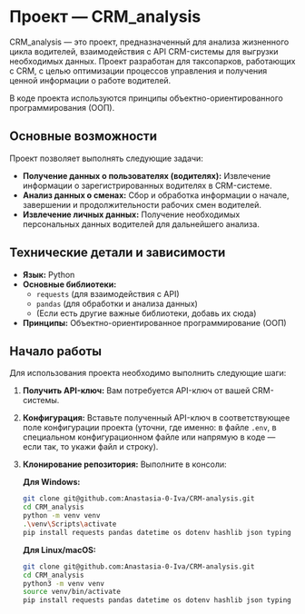 # Проект — CRM_analysis

CRM_analysis — это проект, предназначенный для анализа жизненного цикла водителей, взаимодействия с API CRM-системы для выгрузки необходимых данных. Проект разработан для таксопарков, работающих с CRM, с целью оптимизации процессов управления и получения ценной информации о работе водителей.

В коде проекта используются принципы объектно-ориентированного программирования (ООП).

## Основные возможности

Проект позволяет выполнять следующие задачи:

-   **Получение данных о пользователях (водителях):** Извлечение информации о зарегистрированных водителях в CRM-системе.
-   **Анализ данных о сменах:** Сбор и обработка информации о начале, завершении и продолжительности рабочих смен водителей.
-   **Извлечение личных данных:** Получение необходимых персональных данных водителей для дальнейшего анализа.

## Технические детали и зависимости

*   **Язык:** Python
*   **Основные библиотеки:**
    *   `requests` (для взаимодействия с API)
    *   `pandas` (для обработки и анализа данных)
    *   (Если есть другие важные библиотеки, добавь их сюда)
*   **Принципы:** Объектно-ориентированное программирование (ООП)

## Начало работы

Для использования проекта необходимо выполнить следующие шаги:

1.  **Получить API-ключ:** Вам потребуется API-ключ от вашей CRM-системы.
2.  **Конфигурация:** Вставьте полученный API-ключ в соответствующее поле конфигурации проекта (уточни, где именно: в файле `.env`, в специальном конфигурационном файле или напрямую в коде — если так, то укажи файл и строку).
3.  **Клонирование репозитория:**
    Выполните в консоли:

    **Для Windows:**
    ```bash
    git clone git@github.com:Anastasia-0-Iva/CRM-analysis.git
    cd CRM_analysis
    python -m venv venv
    .\venv\Scripts\activate
    pip install requests pandas datetime os dotenv hashlib json typing tqdm
    ```

    **Для Linux/macOS:**
    ```bash
    git clone git@github.com:Anastasia-0-Iva/CRM-analysis.git
    cd CRM_analysis
    python3 -m venv venv
    source venv/bin/activate
    pip install requests pandas datetime os dotenv hashlib json typing tqdm
    ```

